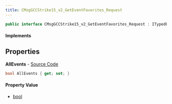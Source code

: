 ```yaml
---
title: CMsgGCCStrike15_v2_GetEventFavorites_Request
---
```


```csharp
public interface CMsgGCCStrike15_v2_GetEventFavorites_Request : ITypedProtobuf<CMsgGCCStrike15_v2_GetEventFavorites_Request>, INativeHandle
```

#### Implements

## Properties

**AllEvents** - [Source Code](https://github.com/swiftly-solution/swiftlys2/blob/main/managed/src/SwiftlyS2.Generated/Protobufs/Interfaces/CMsgGCCStrike15_v2_GetEventFavorites_Request.cs#L13)

```csharp
bool AllEvents { get; set; }
```

#### Property Value

- [bool](https://learn.microsoft.com/dotnet/api/system.boolean)

